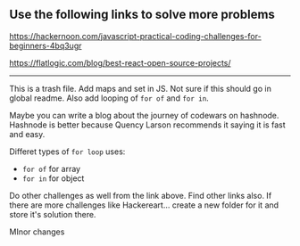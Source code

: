 ## Use the following links to solve more problems

https://hackernoon.com/javascript-practical-coding-challenges-for-beginners-4bq3ugr


https://flatlogic.com/blog/best-react-open-source-projects/

---

This is a trash file.
Add maps and set in JS. Not sure if this should go in global readme. Also add looping of `for of` and `for in`.

Maybe you can write a blog about the journey of codewars on hashnode. Hashnode is better because Quency Larson recommends it saying it is fast and easy.

Differet types of `for loop` uses:
- `for of` for array
- `for in` for object


Do other challenges as well from the link above. Find other links also. If there are more challenges like Hackereart... create a new folder for it and store it's solution there.

MInor changes 